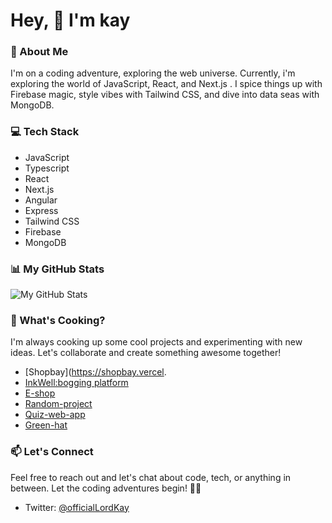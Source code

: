 # Hey, 👋 I'm kay

### 🚀 About Me
I'm on a coding adventure, exploring the web universe. Currently, i'm exploring the world of JavaScript, React, and Next.js . I spice things up with Firebase magic, style vibes with Tailwind CSS, and dive into data seas with MongoDB.

### 💻 Tech Stack
- JavaScript
- Typescript
- React
- Next.js
- Angular
- Express
- Tailwind CSS
- Firebase
- MongoDB

### 📊 My GitHub Stats
![My GitHub Stats](https://github-readme-stats.vercel.app/api?username=kindnesskay&show_icons=true&count_private=true&hide=contribs,prs&theme=radical)

### 🌟 What's Cooking?
I'm always cooking up some cool projects and experimenting with new ideas. Let's collaborate and create something awesome together!
- [Shopbay](https://shopbay.vercel.
- [InkWell:bogging platform](https://blog-frontend-74.vercel.app)
- [E-shop](https://eshop-nine-beta.vercel.app)
- [Random-project](https://random-project-generator.vercel.app)
- [Quiz-web-app](https://simple-quiz-beryl.vercel.app/)
- [Green-hat](https://greenhat.vercel.app)


### 📫 Let's Connect
Feel free to reach out and let's chat about code, tech, or anything in between. Let the coding adventures begin! 🌈✨
- Twitter: [@officialLordKay](https://twitter.com/officialLordKay)
